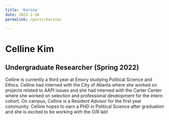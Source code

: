 ```yaml
---
title: 'Karina'
date: 2022-1-18
permalink: /posts/karina/

---
```


Celline Kim
======
Undergraduate Researcher (Spring 2022)
-----

Celline is currently a third year at Emory studying Political Science and Ethics. Celline had interned with the City of Atlanta where she worked on projects related to AAPI issues and she had interned with the Carter Center where she worked on selection and professional development for the intern cohort. On campus, Celline is a Resident Advisor for the first year community. Celline hopes to earn a PHD in Political Science after graduation and she is excited to be working with the O/R lab!
